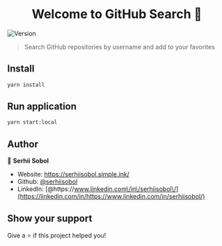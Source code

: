 <h1 align="center">Welcome to GitHub Search 👋</h1>
<p>
  <img alt="Version" src="https://img.shields.io/badge/version-1.0.0-blue.svg?cacheSeconds=2592000" />
</p>

> Search GitHub repositories by username and add to your favorites

## Install

```sh
yarn install
```

## Run application

```sh
yarn start:local
```

## Author

👤 **Serhii Sobol**

- Website: https://serhiisobol.simple.ink/
- Github: [@serhiisobol](https://github.com/serhiisobol)
- LinkedIn: [@https:\/\/www.linkedin.com\/in\/serhiisobol\/](https://linkedin.com/in/https://www.linkedin.com/in/serhiisobol/)

## Show your support

Give a ⭐️ if this project helped you!
